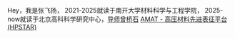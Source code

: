 Hey，我是张飞扬，
2021-2025就读于南开大学材料科学与工程学院，
2025-now就读于北京高科科学研究中心，[导师曾桥石](http://hpstar.ac.cn/contents/761/53.html)
[AMAT - 高压材料先进表征平台 (HPSTAR)](http://hpstar.ac.cn/channels/998.html)

